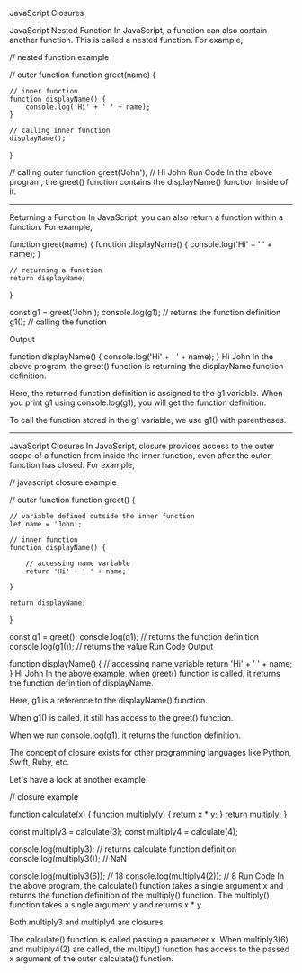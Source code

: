 JavaScript Closures

JavaScript Nested Function
In JavaScript, a function can also contain another function. This is called a nested function. For example,

// nested function example

// outer function
function greet(name) {

    // inner function
    function displayName() {
        console.log('Hi' + ' ' + name);
    }

    // calling inner function
    displayName();
}

// calling outer function
greet('John'); // Hi John
Run Code
In the above program, the greet() function contains the displayName() function inside of it.

***

Returning a Function
In JavaScript, you can also return a function within a function. For example,

function greet(name) {
    function displayName() {
        console.log('Hi' + ' ' + name);
    }

    // returning a function
    return displayName;
}

const g1 = greet('John');
console.log(g1); // returns the function definition
g1(); // calling the function

Output

function displayName() {
      console.log('Hi' + ' ' + name);
  }
Hi John
In the above program, the greet() function is returning the displayName function definition.

Here, the returned function definition is assigned to the g1 variable. When you print g1 using console.log(g1), you will get the function definition.

To call the function stored in the g1 variable, we use g1() with parentheses.

***
JavaScript Closures
In JavaScript, closure provides access to the outer scope of a function from inside the inner function, even after the outer function has closed. For example,

// javascript closure example

// outer function
function greet() {

    // variable defined outside the inner function
    let name = 'John';

    // inner function
    function displayName() {

        // accessing name variable
        return 'Hi' + ' ' + name;
      
    }

    return displayName;
}

const g1 = greet();
console.log(g1); // returns the function definition
console.log(g1()); // returns the value
Run Code
Output

function displayName() {
      // accessing name variable
      return 'Hi' + ' ' + name;
  }
Hi John
In the above example, when greet() function is called, it returns the function definition of displayName.

Here, g1 is a reference to the displayName() function.

When g1() is called, it still has access to the greet() function.

When we run console.log(g1), it returns the function definition.

The concept of closure exists for other programming languages like Python, Swift, Ruby, etc.

Let's have a look at another example.

// closure example

function calculate(x) {
    function multiply(y) {
        return x * y;
    }
    return multiply;
}

const multiply3 = calculate(3);
const multiply4 = calculate(4);

console.log(multiply3); // returns calculate function definition
console.log(multiply3()); // NaN

console.log(multiply3(6)); // 18
console.log(multiply4(2)); // 8
Run Code
In the above program, the calculate() function takes a single argument x and returns the function definition of the multiply() function. The multiply() function takes a single argument y and returns x * y.

Both multiply3 and multiply4 are closures.

The calculate() function is called passing a parameter x. When multiply3(6) and multiply4(2) are called, the multipy() function has access to the passed x argument of the outer calculate() function.
